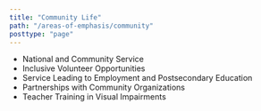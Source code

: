 ```yaml
---
title: "Community Life"
path: "/areas-of-emphasis/community"
posttype: "page"
---
```




*   National and Community Service
*   Inclusive Volunteer Opportunities
*   Service Leading to Employment and Postsecondary Education
*   Partnerships with Community Organizations
*   Teacher Training in Visual Impairments
